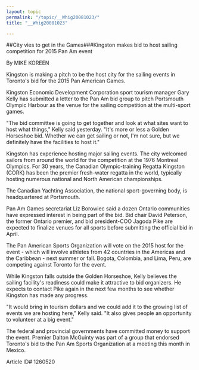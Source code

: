 ```yaml
---
layout: topic
permalink: "/topic/__Whig20081023/"
title: "__Whig20081023"

---
```


##City vies to get in the Games###Kingston makes bid to host sailing competition for 2015 Pan Am event

By MIKE KOREEN



Kingston is making a pitch to be the host city for the sailing events in Toronto's bid for the 2015 Pan American Games.

Kingston Economic Development Corporation sport tourism manager Gary Kelly has submitted a letter to the Pan Am bid group to pitch Portsmouth Olympic Harbour as the venue for the sailing competition at the multi-sport games.

"The bid committee is going to get together and look at what sites want to host what things," Kelly said yesterday. "It's more or less a Golden Horseshoe bid. Whether we can get sailing or not, I'm not sure, but we definitely have the facilities to host it."

Kingston has experience hosting major sailing events. The city welcomed sailors from around the world for the competition at the 1976 Montreal Olympics. For 30 years, the Canadian Olympic-training Regatta Kingston (CORK) has been the premier fresh-water regatta in the world, typically hosting numerous national and North American championships.

The Canadian Yachting Association, the national sport-governing body, is headquartered at Portsmouth.

Pan Am Games secretariat Liz Borowiec said a dozen Ontario communities have expressed interest in being part of the bid. Bid chair David Peterson, the former Ontario premier, and bid president-COO Jagoda Pike are expected to finalize venues for all sports before submitting the official bid in April.

The Pan American Sports Organization will vote on the 2015 host for the event - which will involve athletes from 42 countries in the Americas and the Caribbean - next summer or fall. Bogota, Colombia, and Lima, Peru, are competing against Toronto for the event.

While Kingston falls outside the Golden Horseshoe, Kelly believes the sailing facility's readiness could make it attractive to bid organizers. He expects to contact Pike again in the next few months to see whether Kingston has made any progress.

"It would bring in tourism dollars and we could add it to the growing list of events we are hosting here," Kelly said. "It also gives people an opportunity to volunteer at a big event."

The federal and provincial governments have committed money to support the event. Premier Dalton McGuinty was part of a group that endorsed Toronto's bid to the Pan Am Sports Organization at a meeting this month in Mexico.



Article ID# 1260520

